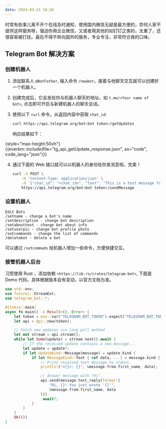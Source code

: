 ```yaml
---
date: 2024-03-21 16:26
---
```


时常有些事儿离不开个在线及时通知，使用国内微信无疑是最方便的，奈何人家不提供这样服务呀，强迫你用企业微信，又或者用其他的如钉钉之类的，太重了，还很容易被打扰。最后不得不转向国外的服务，专业专注，非常符合我的口味。

## Telegram Bot 解决方案

### 创建机器人

1. 添加联系人 `@BotFather`, 输入命令 `/newbot`，接着与他聊天交互就可以创建好一个机器人。
2. 创建完成后，它会发给你与机器人聊天的地址，如 `t.me/<Your name of bot>`, 点击即可开启与新建机器人的聊天会话。
3. 使用以下 `curl` 命令，从返回内容中获取 `chat_id`:
    ```bash
    curl https://api.telegram.org/bot<bot token>/getUpdates
    ```

    响应结果如下：

{style="max-height:50vh"}
{{everkm::include(file="tg_api_getUpdate_response.json", as="code", code_lang="json")}}

4. 通过下面的 Web 接口就可以以机器人的身份给你发消息啦。完美！
    ```bash
    curl -X POST \
        -H 'Content-Type: application/json' \
        -d '{"chat_id": "<chat_id>", "text": "This is a test message from your bot!, 中文"}' \
        https://api.telegram.org/bot<bot token>/sendMessage
    ```

### 设置机器人

```
Edit Bots
/setname - change a bot's name
/setdescription - change bot description
/setabouttext - change bot about info
/setuserpic - change bot profile photo
/setcommands - change the list of commands
/deletebot - delete a bot
```

可以通过 `/setcommads` 给机器人增加一些命令，方便快捷交互。

### 接管机器人后台

习惯使用 Rust ，添加依赖 `<https://lib.rs/crates/telegram-bot>`, 下面是 Demo 代码，具体根据版本会有变动，以官方文档为准。

```rust
use std::env;
use futures::StreamExt;
use telegram_bot::*;

#[tokio::main]
async fn main() -> Result<(), Error> {
    let token = env::var("TELEGRAM_BOT_TOKEN").expect("TELEGRAM_BOT_TOKEN not set");
    let api = Api::new(token);

    // Fetch new updates via long poll method
    let mut stream = api.stream();
    while let Some(update) = stream.next().await {
        // If the received update contains a new message...
        let update = update?;
        if let UpdateKind::Message(message) = update.kind {
            if let MessageKind::Text { ref data, .. } = message.kind {
                // Print received text message to stdout.
                println!("<{}>: {}", &message.from.first_name, data);

                // Answer message with "Hi".
                api.send(message.text_reply(format!(
                    "Hi, {}! You just wrote '{}'",
                    &message.from.first_name, data
                )))
                .await?;
            }
        }
    }
    Ok(())
}
```